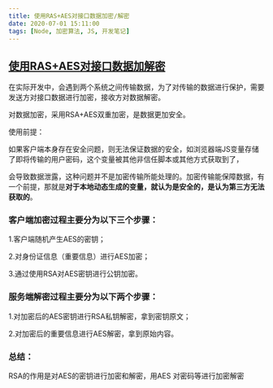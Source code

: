 ```yaml
---
title: 使用RAS+AES对接口数据加密/解密
date: 2020-07-01 15:11:00
tags: [Node, 加密算法, JS, 开发笔记]
---
```


## [使用RAS+AES对接口数据加解密](https://www.cnblogs.com/strong-FE/p/11694655.html)

在实际开发中，会遇到两个系统之间传输数据，为了对传输的数据进行保护，需要发送方对接口数据进行加密，接收方对数据解密。

对数据加密，采用RSA+AES双重加密，是数据更加安全。

使用前提：

如果客户端本身存在安全问题，则无法保证数据的安全，如浏览器端JS变量存储了即将传输的用户密码，这个变量被其他非信任脚本或其他方式获取到了，

会导致数据泄露，这种问题并不是加密传输所能处理的。加密传输能保障数据，有一个前提，那就是**对于本地动态生成的变量，就认为是安全的，是认为第三方无法获取的**。

 

### 客户端加密过程主要分为以下三个步骤：

1.客户端随机产生AES的密钥；

2.对身份证信息（重要信息）进行AES加密；

3.通过使用RSA对AES密钥进行公钥加密。

 

### 服务端解密过程主要分为以下两个步骤：

1.对加密后的AES密钥进行RSA私钥解密，拿到密钥原文；

2.对加密后的重要信息进行AES解密，拿到原始内容。



### 总结：

 RSA的作用是对AES的密钥进行加密和解密，用AES 对密码等进行加密解密

